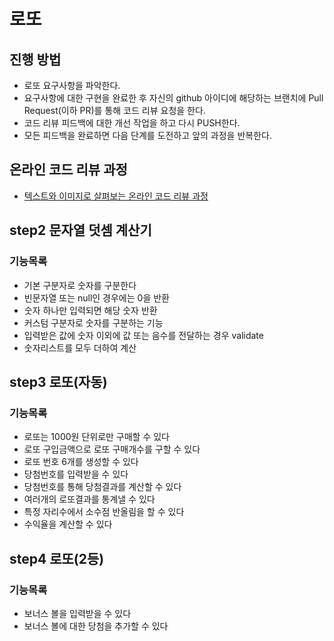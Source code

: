 # 로또
## 진행 방법
* 로또 요구사항을 파악한다.
* 요구사항에 대한 구현을 완료한 후 자신의 github 아이디에 해당하는 브랜치에 Pull Request(이하 PR)를 통해 코드 리뷰 요청을 한다.
* 코드 리뷰 피드백에 대한 개선 작업을 하고 다시 PUSH한다.
* 모든 피드백을 완료하면 다음 단계를 도전하고 앞의 과정을 반복한다.

## 온라인 코드 리뷰 과정
* [텍스트와 이미지로 살펴보는 온라인 코드 리뷰 과정](https://github.com/next-step/nextstep-docs/tree/master/codereview)

## step2 문자열 덧셈 계산기

### 기능목록
* 기본 구분자로 숫자를 구분한다
* 빈문자열 또는 null인 경우에는 0을 반환
* 숫자 하나만 입력되면 해당 숫자 반환
* 커스텀 구분자로 숫자를 구분하는 기능
* 입력받은 값에 숫자 이외에 값 또는 음수를 전달하는 경우 validate
* 숫자리스트를 모두 더하여 계산

## step3 로또(자동)

### 기능목록
* 로또는 1000원 단위로만 구매할 수 있다
* 로또 구입금액으로 로또 구매개수를 구할 수 있다
* 로또 번호 6개를 생성할 수 있다
* 당첨번호를 입력받을 수 있다
* 당첨번호를 통해 당첨결과를 계산할 수 있다
* 여러개의 로또결과를 통계낼 수 있다
* 특정 자리수에서 소수점 반올림을 할 수 있다
* 수익율을 계산할 수 있다

## step4 로또(2등)

### 기능목록
* 보너스 볼을 입력받을 수 있다
* 보너스 볼에 대한 당첨을 추가할 수 있다